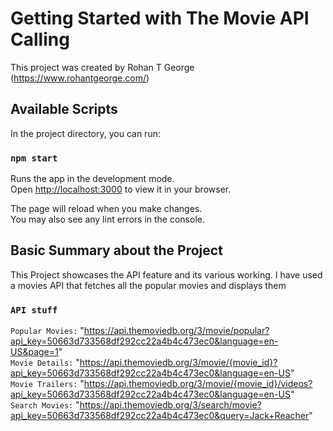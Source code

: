 # Getting Started with The Movie API Calling

This project was created by Rohan T George (https://www.rohantgeorge.com/)

## Available Scripts

In the project directory, you can run:

### `npm start`

Runs the app in the development mode.\
Open [http://localhost:3000](http://localhost:3000) to view it in your browser.

The page will reload when you make changes.\
You may also see any lint errors in the console.

## Basic Summary about the Project

This Project showcases the API feature and its various working. I have used a movies API that fetches all the popular movies and displays them

### `API stuff`

`Popular Movies:` "https://api.themoviedb.org/3/movie/popular?api_key=50663d733568df292cc22a4b4c473ec0&language=en-US&page=1"  
`Movie Details:` "https://api.themoviedb.org/3/movie/{movie_id}?api_key=50663d733568df292cc22a4b4c473ec0&language=en-US"  
`Movie Trailers:` "https://api.themoviedb.org/3/movie/{movie_id}/videos?api_key=50663d733568df292cc22a4b4c473ec0&language=en-US"  
`Search Movies:` "https://api.themoviedb.org/3/search/movie?api_key=50663d733568df292cc22a4b4c473ec0&query=Jack+Reacher"
